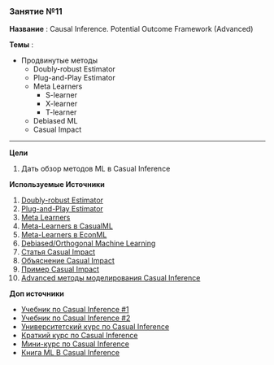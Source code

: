### Занятие №11

**Название** : Causal Inference. Potential Outcome Framework (Advanced)

**Темы** : 
* Продвинутые методы
  * Doubly-robust Estimator
  * Plug-and-Play Estimator
  * Meta Learners
    * S-learner
    * X-learner
    * T-learner
  * Debiased ML
  * Casual Impact

___
**Цели**
  1. Дать обзор методов ML в Casual Inference

**Используемые Источники**

1. [Doubly-robust Estimator](https://matheusfacure.github.io/python-causality-handbook/12-Doubly-Robust-Estimation.html)
2. [Plug-and-Play Estimator](https://matheusfacure.github.io/python-causality-handbook/20-Plug-and-Play-Estimators.html)
3. [Meta Learners](https://matheusfacure.github.io/python-causality-handbook/21-Meta-Learners.html)
4. [Meta-Learners в CasualML](https://causalml.readthedocs.io/en/latest/methodology.html#s-learner)
5. [Meta-Learners в EconML](https://www.pywhy.org/EconML/spec/estimation/metalearners.html)
6. [Debiased/Orthogonal Machine Learning](https://matheusfacure.github.io/python-causality-handbook/22-Debiased-Orthogonal-Machine-Learning.html#)
7. [Статья Casual Impact](https://projecteuclid.org/journals/annals-of-applied-statistics/volume-9/issue-1/Inferring-causal-impact-using-Bayesian-structural-time-series-models/10.1214/14-AOAS788.full)
8. [Объяснение Casual Impact](https://www.youtube.com/watch?v=0_bl0A-cXcY)
9. [Пример Casual Impact](https://habr.com/ru/articles/832466/)
10. [Advanced методы моделирования Casual Inference](https://www.youtube.com/watch?v=Kx6W-Jq3OWE)

   
**Доп источники**
* [Учебник по Casual Inference #1](https://miguelhernan.org/whatifbook)
* [Учебник по Casual Inference #2](https://library.fa.ru/files/Imbens.pdf)
* [Университетский курс по Casual Inference](https://www.cs.uic.edu/~elena/courses/fall19/cs594cil.html)
* [Краткий курс по Casual Inference](https://www.youtube.com/watch?v=CfzO4IEMVUk&list=PLoazKTcS0Rzb6bb9L508cyJ1z-U9iWkA0)
* [Мини-курс по Casual Inference](https://www.youtube.com/watch?v=zvrcyqcN9Wo&t=4243s)
* [Книга ML В Casual Inference](https://causalml-book.org/)
